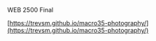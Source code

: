 WEB 2500 Final

[https://trevsm.github.io/macro35-photography/](https://trevsm.github.io/macro35-photography/)
